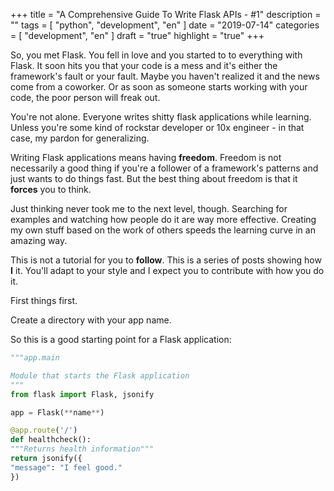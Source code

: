 +++
title = "A Comprehensive Guide To Write Flask APIs - #1"
description = ""
tags = [
    "python",
    "development",
    "en"
]
date = "2019-07-14"
categories = [
    "development",
    "en"
]
draft = "true"
highlight = "true"
+++

So, you met Flask. You fell in love and you started to to everything with Flask. It soon hits you that your code is a mess and it's either the framework's fault or your fault. Maybe you haven't realized it and the news come from a coworker. Or as soon as someone starts working with your code, the poor person will freak out.

You're not alone. Everyone writes shitty flask applications while learning. Unless you're some kind of rockstar developer or 10x engineer - in that case, my pardon for generalizing.

Writing Flask applications means having **freedom**. Freedom is not necessarily a good thing if you're a follower of a framework's patterns and just wants to do things fast. But the best thing about freedom is that it **forces** you to think.

Just thinking never took me to the next level, though. Searching for examples and watching how people do it are way more effective. Creating my own stuff based on the work of others speeds the learning curve in an amazing way.

This is not a tutorial for you to **follow**. This is a series of posts showing how **I** it. You'll adapt to your style and I expect you to contribute with how you do it.

First things first.

Create a directory with your app name.

So this is a good starting point for a Flask application:

```python
"""app.main

Module that starts the Flask application
"""
from flask import Flask, jsonify

app = Flask(**name**)

@app.route('/')
def healthcheck():
"""Returns health information"""
return jsonify({
"message": "I feel good."
})
```